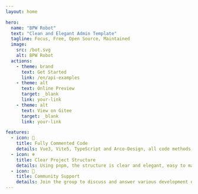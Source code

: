 ```yaml
---
layout: home

hero:
  name: "BPW Robot"
  text: "Clean and Elegant Admin Template"
  tagline: Focus, Free, Open Source, Maintained
  image:
    src: /bot.svg
    alt: BPW Robot
  actions:
    - theme: brand
      text: Get Started
      link: /en/api-examples
    - theme: alt
      text: Online Preview
      target: _blank
      link: your-link
    - theme: alt
      text: View on Gitee
      target: _blank
      link: your-link

features:
  - icon: 📒
    title: Fully Commented Code
    details: Vue3, Vite5, TypeScript and Arco-Design, all code methods are commented for easy understanding and learning.
  - icon: ❄
    title: Clear Project Structure
    details: Using pnpm, the structure is clear and elegant, easy to maintain. Code is highly standardized.
  - icon: 🎉
    title: Community Support
    details: Join the group to discuss and answer various development questions. Group 1: Under construction.
---
```


